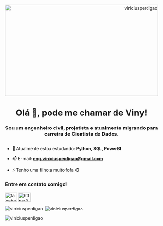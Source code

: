 <p align="right"> <img src="https://i.pinimg.com/originals/91/16/8b/91168b4873f6659b3e9fdfe4b89cd864.gif" width="100%" height="300"  alt="viniciusperdigao" /> </p>
</div>
<h1 align="center">Olá 👋, pode me chamar de Viny!</h1>
<h3 align="center">Sou um engenheiro civil, projetista e atualmente migrando para carreira de Cientista de Dados.</h3>
<div style="display:inline-block;vertical-align:top;">

- 🌱 Atualmente estou estudando:  **Python, SQL, PowerBI**

- 📫 E-mail: **eng.viniciusperdigao@gmail.com**

- ⚡ Tenho uma filhota muito fofa **:D**

<h3 align="left">Entre em contato comigo!</h3>
<p align="left">
<a href="https://fb.com/facebook.com/viny.perdigao" target="blank"><img align="center" src="https://raw.githubusercontent.com/rahuldkjain/github-profile-readme-generator/master/src/images/icons/Social/facebook.svg" alt="facebook.com/viny.perdigao" height="30" width="40" /></a>
<a href="https://instagram.com/https://www.instagram.com/viny.perdigao/" target="blank"><img align="center" src="https://raw.githubusercontent.com/rahuldkjain/github-profile-readme-generator/master/src/images/icons/Social/instagram.svg" alt="https://www.instagram.com/viny.perdigao/" height="30" width="40" /></a>
</p>

<p><img align="left" src="https://github-readme-stats.vercel.app/api/top-langs?username=viniciusperdigao&show_icons=true&locale=en&layout=compact" alt="viniciusperdigao" /></p>

<p>&nbsp;<img align="center" src="https://github-readme-stats.vercel.app/api?username=viniciusperdigao&show_icons=true&locale=en" alt="viniciusperdigao" /></p>

<p><img align="center" src="https://github-readme-streak-stats.herokuapp.com/?user=viniciusperdigao&" alt="viniciusperdigao" /></p>

